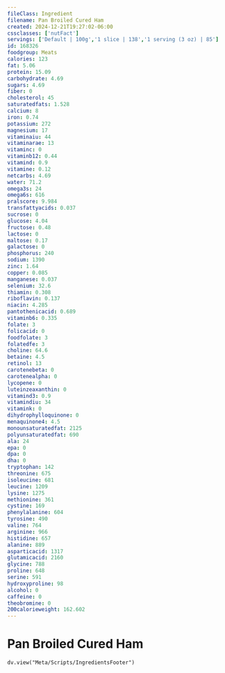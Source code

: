 ```yaml
---
fileClass: Ingredient
filename: Pan Broiled Cured Ham
created: 2024-12-21T19:27:02-06:00
cssclasses: ['nutFact']
servings: ['Default | 100g','1 slice | 138','1 serving (3 oz) | 85']
id: 168326
foodgroup: Meats
calories: 123
fat: 5.06
protein: 15.09
carbohydrate: 4.69
sugars: 4.69
fiber: 0
cholesterol: 45
saturatedfats: 1.528
calcium: 8
iron: 0.74
potassium: 272
magnesium: 17
vitaminaiu: 44
vitaminarae: 13
vitaminc: 0
vitaminb12: 0.44
vitamind: 0.9
vitamine: 0.12
netcarbs: 4.69
water: 71.2
omega3s: 24
omega6s: 616
pralscore: 9.984
transfattyacids: 0.037
sucrose: 0
glucose: 4.04
fructose: 0.48
lactose: 0
maltose: 0.17
galactose: 0
phosphorus: 240
sodium: 1390
zinc: 1.64
copper: 0.085
manganese: 0.037
selenium: 32.6
thiamin: 0.308
riboflavin: 0.137
niacin: 4.285
pantothenicacid: 0.689
vitaminb6: 0.335
folate: 3
folicacid: 0
foodfolate: 3
folatedfe: 3
choline: 64.6
betaine: 4.5
retinol: 13
carotenebeta: 0
carotenealpha: 0
lycopene: 0
luteinzeaxanthin: 0
vitamind3: 0.9
vitamindiu: 34
vitamink: 0
dihydrophylloquinone: 0
menaquinone4: 4.5
monounsaturatedfat: 2125
polyunsaturatedfat: 690
ala: 24
epa: 0
dpa: 0
dha: 0
tryptophan: 142
threonine: 675
isoleucine: 681
leucine: 1209
lysine: 1275
methionine: 361
cystine: 169
phenylalanine: 604
tyrosine: 490
valine: 764
arginine: 966
histidine: 657
alanine: 889
asparticacid: 1317
glutamicacid: 2160
glycine: 788
proline: 648
serine: 591
hydroxyproline: 98
alcohol: 0
caffeine: 0
theobromine: 0
200calorieweight: 162.602
---
```


# Pan Broiled Cured Ham

```dataviewjs
dv.view("Meta/Scripts/IngredientsFooter")
```